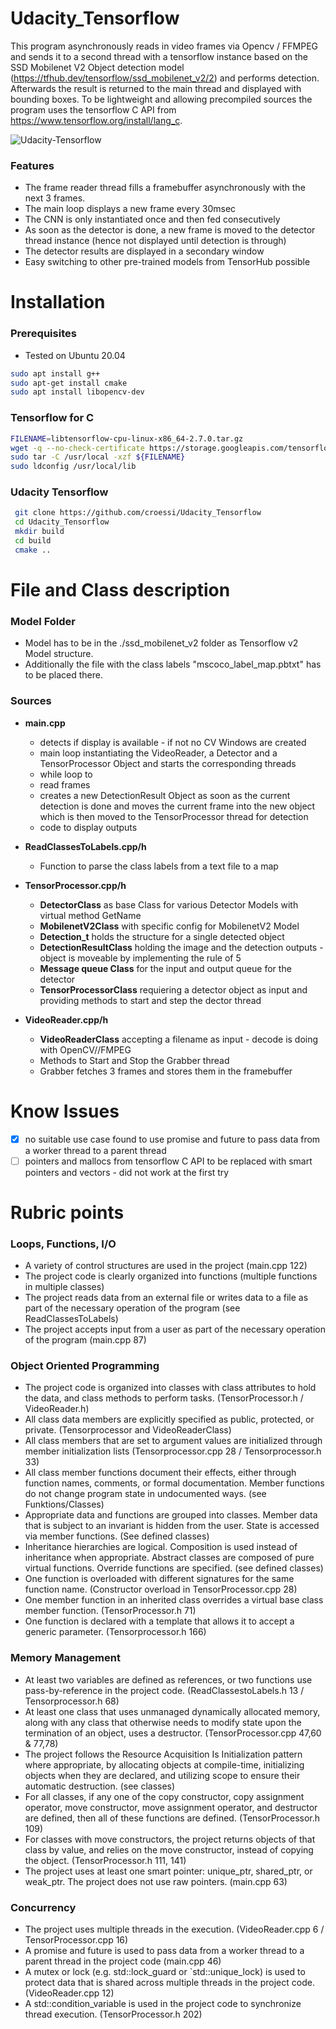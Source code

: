# Udacity_Tensorflow

This program asynchronously reads in video frames via Opencv / FFMPEG and sends it to a second thread with a tensorflow instance based on the SSD Mobilenet V2 Object detection model (https://tfhub.dev/tensorflow/ssd_mobilenet_v2/2) and performs detection. Afterwards the result is returned to the main thread and displayed with bounding boxes.
To be lightweight and allowing precompiled sources the program uses the tensorflow C API from https://www.tensorflow.org/install/lang_c.

![Udacity-Tensorflow](https://user-images.githubusercontent.com/87674139/147240437-e9ddbf63-6ceb-4b1c-b85e-5bf9bb60f0aa.png)

### Features
- The frame reader thread fills a framebuffer asynchronously with the next 3 frames.
- The main loop displays a new frame every 30msec
- The CNN is only instantiated once and then fed consecutively
- As soon as the detector is done, a new frame is moved to the detector thread instance (hence not displayed until detection is through)
- The detector results are displayed in a secondary window
- Easy switching to other pre-trained models from TensorHub possible


# Installation
### Prerequisites
- Tested on Ubuntu 20.04
```bash
sudo apt install g++
sudo apt-get install cmake
sudo apt install libopencv-dev
```

### Tensorflow for C
```bash
FILENAME=libtensorflow-cpu-linux-x86_64-2.7.0.tar.gz
wget -q --no-check-certificate https://storage.googleapis.com/tensorflow/libtensorflow/${FILENAME}
sudo tar -C /usr/local -xzf ${FILENAME}
sudo ldconfig /usr/local/lib
```

###  Udacity Tensorflow
```bash
 git clone https://github.com/croessi/Udacity_Tensorflow
 cd Udacity_Tensorflow
 mkdir build
 cd build
 cmake ..
 ```
 # File and Class description
### Model Folder
- Model has to be in the ./ssd_mobilenet_v2 folder as Tensorflow v2 Model structure. 
- Additionally the file with the class labels "mscoco_label_map.pbtxt" has to be placed there. 

### Sources
- **main.cpp**
  - detects if display is available - if not no CV Windows are created 
  - main loop instantiating the VideoReader, a Detector and a TensorProcessor Object and starts the corresponding threads
  - while loop to
   - read frames
   - creates a new DetectionResult Object as soon as the current detection is done and moves the current frame into the new object which is then moved to the TensorProcessor thread for detection   
    - code to display outputs
 
- **ReadClassesToLabels.cpp/h**
  - Function to parse the class labels from a text file to a map

- **TensorProcessor.cpp/h**
  - **DetectorClass** as base Class for various Detector Models with virtual method GetName
  - **MobilenetV2Class** with specific config for MobilenetV2 Model
  - **Detection_t** holds the structure for a single detected object
  - **DetectionResultClass** holding the image and the detection outputs - object is moveable by implementing the rule of 5
  - **Message queue Class** for the input and output queue for the detector
  - **TensorProcessorClass** requiering a detector object as input and providing methods to start and step the dector thread  
- **VideoReader.cpp/h**
  - **VideoReaderClass** accepting a filename as input - decode is doing with OpenCV//FMPEG
   - Methods to Start and Stop the Grabber thread
   - Grabber fetches 3 frames and stores them in the framebuffer 
   
# Know Issues
- [x] no suitable use case found to use promise and future to pass data from a worker thread to a parent thread
- [ ] pointers and mallocs from tensorflow C API to be replaced with smart pointers and vectors - did not work at the first try

# Rubric points

### Loops, Functions, I/O
- A variety of control structures are used in the project (main.cpp 122)
- The project code is clearly organized into functions (multiple functions in multiple classes)
- The project reads data from an external file or writes data to a file as part of the necessary operation of the program (see ReadClassesToLabels)
- 	The project accepts input from a user as part of the necessary operation of the program (main.cpp 87)

### Object Oriented Programming
- The project code is organized into classes with class attributes to hold the data, and class methods to perform tasks. 
(TensorProcessor.h / VideoReader.h)
- All class data members are explicitly specified as public, protected, or private. 
(Tensorprocessor and VideoReaderClass)
- All class members that are set to argument values are initialized through member initialization lists 
(Tensorprocessor.cpp 28 / Tensorprocessor.h 33)
- All class member functions document their effects, either through function names, comments, or formal documentation. Member functions do not change program state in undocumented ways. (see Funktions/Classes)
- Appropriate data and functions are grouped into classes. Member data that is subject to an invariant is hidden from the user. State is accessed via member functions.
(See defined classes)
- Inheritance hierarchies are logical. Composition is used instead of inheritance when appropriate. Abstract classes are composed of pure virtual functions. Override functions are specified. 
(see defined classes)
- One function is overloaded with different signatures for the same function name. 
(Constructor overload in TensorProcessor.cpp 28) 
- One member function in an inherited class overrides a virtual base class member function. 
(TensorProcessor.h 71)
- One function is declared with a template that allows it to accept a generic parameter. 
(Tensorprocessor.h 166)

### Memory Management
- At least two variables are defined as references, or two functions use pass-by-reference in the project code.
(ReadClassestoLabels.h 13 / Tensorprocessor.h 68)
- At least one class that uses unmanaged dynamically allocated memory, along with any class that otherwise needs to modify state upon the termination of an object, uses a destructor. 
(TensorProcessor.cpp 47,60 & 77,78)
- The project follows the Resource Acquisition Is Initialization pattern where appropriate, by allocating objects at compile-time, initializing objects when they are declared, and utilizing scope to ensure their automatic destruction. 
(see classes)
- For all classes, if any one of the copy constructor, copy assignment operator, move constructor, move assignment operator, and destructor are defined, then all of these functions are defined. 
(TensorProcessor.h 109)
- For classes with move constructors, the project returns objects of that class by value, and relies on the move constructor, instead of copying the object.
(TensorProcessor.h 111, 141)
- The project uses at least one smart pointer: unique_ptr, shared_ptr, or weak_ptr. The project does not use raw pointers. 
(main.cpp 63)

### Concurrency
- The project uses multiple threads in the execution. 
(VideoReader.cpp 6 / TensorProcessor.cpp 16)
- A promise and future is used to pass data from a worker thread to a parent thread in the project code 
(main.cpp 46)
- A mutex or lock (e.g. std::lock_guard or `std::unique_lock) is used to protect data that is shared across multiple threads in the project code. 
(VideoReader.cpp 12)
- A std::condition_variable is used in the project code to synchronize thread execution. 
(TensorProcessor.h 202)
